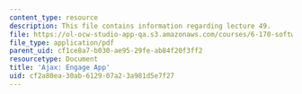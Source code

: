 ```yaml
---
content_type: resource
description: This file contains information regarding lecture 49.
file: https://ol-ocw-studio-app-qa.s3.amazonaws.com/courses/6-170-software-studio-spring-2013/cf2a80ea30ab612907a23a981d5e7f27_MIT6_170S13_49-asyn-app.pdf
file_type: application/pdf
parent_uid: cf1ce8a7-b030-ae95-29fe-ab84f20f3ff2
resourcetype: Document
title: 'Ajax: Engage App'
uid: cf2a80ea-30ab-6129-07a2-3a981d5e7f27
---
```

